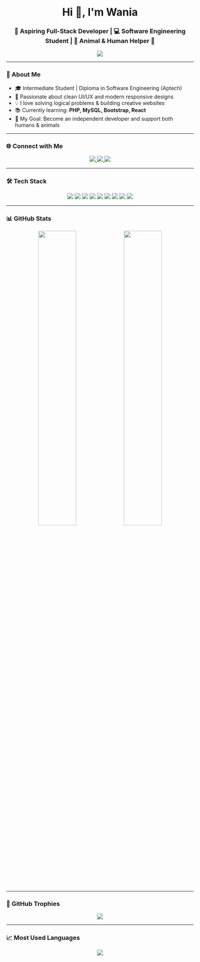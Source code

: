 <h1 align="center">Hi 👋, I'm Wania</h1>
<h3 align="center">🚀 Aspiring Full-Stack Developer | 💻 Software Engineering Student | 🐾 Animal & Human Helper 💙</h3>

<p align="center">
  <img src="https://readme-typing-svg.herokuapp.com?font=Fira+Code&size=22&duration=4000&pause=1000&center=true&width=435&lines=Welcome+to+my+GitHub!;Always+Learning+New+Things;Coding+is+my+Superpower!" />
</p>

---

### 🧠 About Me

- 🎓 Intermediate Student | Diploma in Software Engineering (Aptech)
- 🌟 Passionate about clean UI/UX and modern responsive designs
- 💡 I love solving logical problems & building creative websites
- 📚 Currently learning: **PHP, MySQL, Bootstrap, React**
- 🎯 My Goal: Become an independent developer and support both humans & animals

---

### 🌐 Connect with Me

<p align="center">
  <a href="https://facebook.com/" target="_blank">
    <img src="https://img.shields.io/badge/Facebook-1877F2?style=for-the-badge&logo=facebook&logoColor=white" />
  </a>
  <a href="https://linkedin.com/" target="_blank">
    <img src="https://img.shields.io/badge/LinkedIn-0A66C2?style=for-the-badge&logo=linkedin&logoColor=white" />
  </a>
  <a href="mailto:waniak595@gmail" target="_blank">
    <img src="https://img.shields.io/badge/Gmail-EA4335?style=for-the-badge&logo=gmail&logoColor=white" />
  </a>
</p>

---

### 🛠️ Tech Stack

<p align="center">
  <img src="https://img.shields.io/badge/HTML5-E34F26?style=for-the-badge&logo=html5&logoColor=white" />
  <img src="https://img.shields.io/badge/CSS3-1572B6?style=for-the-badge&logo=css3&logoColor=white" />
  <img src="https://img.shields.io/badge/JavaScript-F7DF1E?style=for-the-badge&logo=javascript&logoColor=black" />
  <img src="https://img.shields.io/badge/PHP-777BB4?style=for-the-badge&logo=php&logoColor=white" />
  <img src="https://img.shields.io/badge/MySQL-005C84?style=for-the-badge&logo=mysql&logoColor=white" />
  <img src="https://img.shields.io/badge/Bootstrap-7952B3?style=for-the-badge&logo=bootstrap&logoColor=white" />
  <img src="https://img.shields.io/badge/React-61DAFB?style=for-the-badge&logo=react&logoColor=black" />
  <img src="https://img.shields.io/badge/Figma-F24E1E?style=for-the-badge&logo=figma&logoColor=white" />
  <img src="https://img.shields.io/badge/VS%20Code-007ACC?style=for-the-badge&logo=visual-studio-code&logoColor=white" />
</p>

---

### 📊 GitHub Stats

<p align="center">
  <img src="https://github-readme-stats.vercel.app/api?username=wania663&show_icons=true&theme=tokyonight" width="45%" />
  <img src="https://github-readme-streak-stats.herokuapp.com/?user=wania663&theme=tokyonight" width="45%" />
</p>

---

### 🏅 GitHub Trophies

<p align="center">
  <img src="https://github-profile-trophy.vercel.app/?username=wania663&theme=onedark&row=1&no-frame=true" />
</p>

---

### 📈 Most Used Languages

<p align="center">
  <img src="https://github-readme-stats.vercel.app/api/top-langs/?username=wania663&layout=compact&theme=tokyonight" />
</p>
